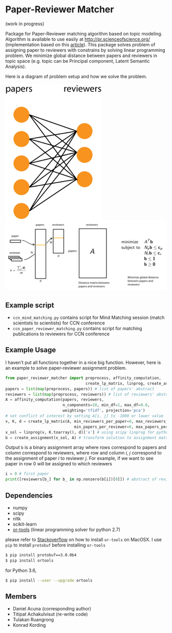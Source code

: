 # Paper-Reviewer Matcher

(work in progress)

Package for Paper-Reviewer matching algorithm based on topic modeling.
Algorithm is available to use easily at http://pr.scienceofscience.org/
(implementation based on this [article](http://www.cis.upenn.edu/~cjtaylor/PUBLICATIONS/pdfs/TaylorTR08.pdf)).
This package solves problem of assigning paper to reviewers with constrains by solving linear programming problem.
We minimize global distance between papers and reviewers in topic space (e.g. topic can be Principal component,
  Latent Semantic Analysis).

Here is a diagram of problem setup and how we solve the problem.

<img src="data/problem_setup.png" width="300">

<img src="data/paper_reviewer_matching.png" width="600">


## Example script

- `ccn_mind_matching.py` contains script for Mind Matching session (match scientists to scientists) for CCN conference
- `ccn_paper_reviewer_matching.py` contains script for matching publications to reviewers for CCN conference

## Example Usage

I haven't put all functions together in a nice big function. However, here is an
example to solve paper-reviewer assignment problem.

```python
from paper_reviewer_matcher import preprocess, affinity_computation,
                                   create_lp_matrix, linprog, create_assignment
papers = list(map(preprocess, papers)) # list of papers' abstract
reviewers = list(map(preprocess, reviewers)) # list of reviewers' abstract
A = affinity_computation(papers, reviewers,
                         n_components=10, min_df=1, max_df=0.8,
                         weighting='tfidf', projection='pca')
# set conflict of interest by setting A[i, j] to -1000 or lower value
v, K, d = create_lp_matrix(A, min_reviewers_per_paper=0, max_reviewers_per_paper=3,
                              min_papers_per_reviewer=0, max_papers_per_reviewer=3)
x_sol = linprog(v, K.toarray(), d)['x'] # using scipy linprog for python 3
b = create_assignment(x_sol, A) # transform solution to assignment matrix
```

Output `b` is a binary assignment array where rows correspond to papers and
column correspond to reviewers, where row and column _i, j_ correspond to the
assignment of paper _i_ to reviewer _j_. For example, if we want to see paper
in row 0 will be assigned to which reviewers

```python
i = 0 # first paper
print([reviewers[b_] for b_ in np.nonzero(b[i])[0]]) # abstract of reviewers who will review paper 0
```


## Dependencies

- numpy
- scipy
- nltk
- scikit-learn
- [or-tools](https://github.com/google/or-tools) (linear programming solver for python 2.7)

please refer to [Stackoverflow](http://stackoverflow.com/questions/26593497/cant-install-or-tools-on-mac-10-10)
on how to install `or-tools` on MacOSX. I use `pip` to install `protobuf` before installing `or-tools`

```bash
$ pip install protobuf==3.0.0b4
$ pip install ortools
```

for Python 3.6,

```bash
$ pip install --user --upgrade ortools
```


## Members

- Daniel Acuna (corresponding author)
- Titipat Achakulvisut (re-write code)
- Tulakan Ruangrong
- Konrad Kording
